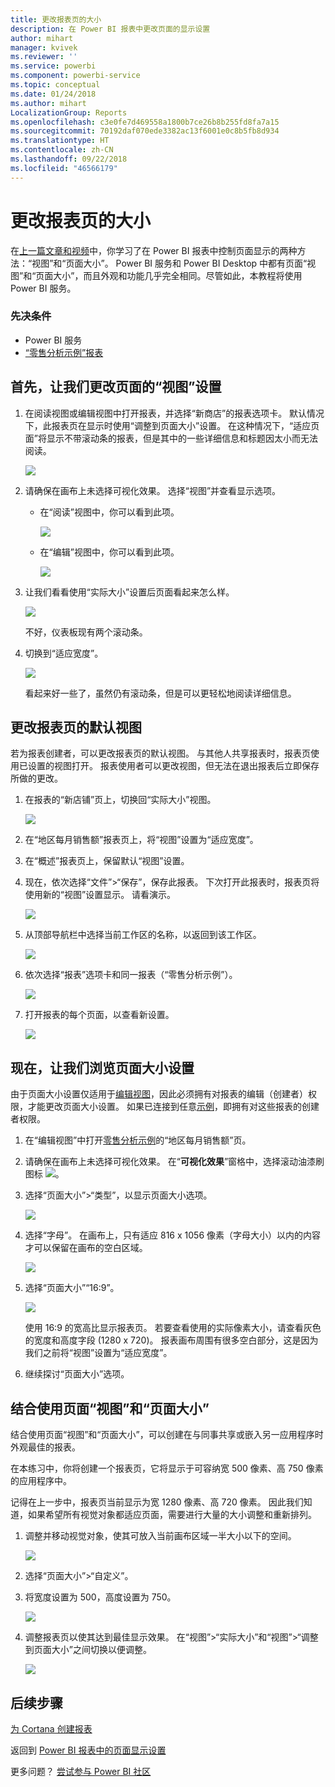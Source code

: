 ```yaml
---
title: 更改报表页的大小
description: 在 Power BI 报表中更改页面的显示设置
author: mihart
manager: kvivek
ms.reviewer: ''
ms.service: powerbi
ms.component: powerbi-service
ms.topic: conceptual
ms.date: 01/24/2018
ms.author: mihart
LocalizationGroup: Reports
ms.openlocfilehash: c3e0fe7d469558a1800b7ce26b8b255fd8fa7a15
ms.sourcegitcommit: 70192daf070ede3382ac13f6001e0c8b5fb8d934
ms.translationtype: HT
ms.contentlocale: zh-CN
ms.lasthandoff: 09/22/2018
ms.locfileid: "46566179"
---
```

# <a name="change-the-size-of-a-report-page"></a>更改报表页的大小
在[上一篇文章和视频](../power-bi-report-display-settings.md)中，你学习了在 Power BI 报表中控制页面显示的两种方法：“视图”和“页面大小”。 Power BI 服务和 Power BI Desktop 中都有页面“视图”和“页面大小”，而且外观和功能几乎完全相同。尽管如此，本教程将使用 Power BI 服务。

### <a name="prerequisites"></a>先决条件
- Power BI 服务   
- [“零售分析示例”报表](../sample-retail-analysis.md)

## <a name="first-lets-change-the-page-view-setting"></a>首先，让我们更改页面的“视图”设置

1. 在阅读视图或编辑视图中打开报表，并选择“新商店”的报表选项卡。 默认情况下，此报表页在显示时使用“调整到页面大小”设置。  在这种情况下，“适应页面”将显示不带滚动条的报表，但是其中的一些详细信息和标题因太小而无法阅读。

   ![](media/end-user-report-view/pbi_fit_to_page.png)
2. 请确保在画布上未选择可视化效果。 选择“视图”并查看显示选项。

   * 在“阅读”视图中，你可以看到此项。

     ![](media/end-user-report-view/power-bi-page-view-menu-new.png)
   * 在“编辑”视图中，你可以看到此项。

     ![](media/end-user-report-view/power-bi-view-editing-view.png)

3. 让我们看看使用“实际大小”设置后页面看起来怎么样。

   ![](media/end-user-report-view/power-bi-actal-size2.png)

   不好，仪表板现有两个滚动条。
4. 切换到“适应宽度”。

   ![](media/end-user-report-view/pbi_fit_to_width.png)

   看起来好一些了，虽然仍有滚动条，但是可以更轻松地阅读详细信息。

## <a name="change-the-default-view-for-a-report-page"></a>更改报表页的默认视图
若为报表创建者，可以更改报表页的默认视图。 与其他人共享报表时，报表页使用已设置的视图打开。 报表使用者可以更改视图，但无法在退出报表后立即保存所做的更改。

1. 在报表的“新店铺”页上，切换回“实际大小”视图。

   ![](media/end-user-report-view/power-bi-actual-size.png)

2. 在“地区每月销售额”报表页上，将“视图”设置为“适应宽度”。

3. 在“概述”报表页上，保留默认“视图”设置。

4. 现在，依次选择“文件”>“保存”，保存此报表。 下次打开此报表时，报表页将使用新的“视图”设置显示。 请看演示。

   ![](media/end-user-report-view/power-bi-save.png)
3. 从顶部导航栏中选择当前工作区的名称，以返回到该工作区。  

   ![](media/end-user-report-view/power-bi-my-workspace.png)
4. 依次选择“报表”选项卡和同一报表（“零售分析示例”）。

    ![](media/end-user-report-view/power-bi-new-report2.png)
5. 打开报表的每个页面，以查看新设置。

   ![](media/end-user-report-view/power-bi-page-view.gif)

## <a name="now-lets-explore-the-page-size-setting"></a>现在，让我们浏览页面大小设置
由于页面大小设置仅适用于[编辑视图](../service-interact-with-a-report-in-editing-view.md)，因此必须拥有对报表的编辑（创建者）权限，才能更改页面大小设置。 如果已连接到任意[示例](../sample-datasets.md)，即拥有对这些报表的创建者权限。

1. 在“编辑视图”中打开[零售分析示例](../sample-retail-analysis.md)的“地区每月销售额”页。
2. 请确保在画布上未选择可视化效果。  在“**可视化效果**”窗格中，选择滚动油漆刷图标 ![](media/end-user-report-view/power-bi-paintroller.png)。
3. 选择“页面大小”&gt;“类型”，以显示页面大小选项。

   ![](media/end-user-report-view/power-bi-page-size-menu-new.png)
4. 选择“字母”。  在画布上，只有适应 816 x 1056 像素（字母大小）以内的内容才可以保留在画布的空白区域。

   ![](media/end-user-report-view/power-bi-letter-new.png)
5. 选择“页面大小”“16:9”。

   ![](media/end-user-report-view/power-bi-16-to-9-new.png)

   使用 16:9 的宽高比显示报表页。 若要查看使用的实际像素大小，请查看灰色的宽度和高度字段 (1280 x 720)。 报表画布周围有很多空白部分，这是因为我们之前将“视图”设置为“适应宽度”。
7. 继续探讨“页面大小”选项。

## <a name="use-page-view-and-page-size-together"></a>结合使用页面“视图”和“页面大小”
结合使用页面“视图”和“页面大小”，可以创建在与同事共享或嵌入另一应用程序时外观最佳的报表。

在本练习中，你将创建一个报表页，它将显示于可容纳宽 500 像素、高 750 像素的应用程序中。

记得在上一步中，报表页当前显示为宽 1280 像素、高 720 像素。 因此我们知道，如果希望所有视觉对象都适应页面，需要进行大量的大小调整和重新排列。

1. 调整并移动视觉对象，使其可放入当前画布区域一半大小以下的空间。

    ![](media/end-user-report-view/power-bi-custom-view.gif)
2. 选择“页面大小”&gt;“自定义”。
3. 将宽度设置为 500，高度设置为 750。

    ![](media/end-user-report-view/power-bi-custom-new.png)
4. 调整报表页以使其达到最佳显示效果。 在“视图”>“实际大小”和“视图”>“调整到页面大小”之间切换以便调整。

    ![](media/end-user-report-view/power-bi-final-new.png)

## <a name="next-steps"></a>后续步骤
[为 Cortana 创建报表](../service-cortana-answer-cards.md)

返回到 [Power BI 报表中的页面显示设置](../power-bi-report-display-settings.md)

更多问题？ [尝试参与 Power BI 社区](http://community.powerbi.com/)
